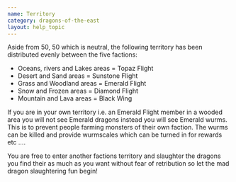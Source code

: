 ```yaml
---
name: Territory
category: dragons-of-the-east
layout: help_topic
---
```

Aside from 50, 50 which is neutral, the following territory has been distributed evenly between the five factions:

*   Oceans, rivers and Lakes areas = Topaz Flight
*   Desert and Sand areas = Sunstone Flight
*   Grass and Woodland areas = Emerald Flight
*   Snow and Frozen areas = Diamond Flight
*   Mountain and Lava areas = Black Wing

If you are in your own territory i.e. an Emerald Flight member in a wooded area you will not see Emerald dragons instead you will see Emerald wurms. This is to prevent people farming monsters of their own faction. The wurms can be killed and provide wurmscales which can be turned in for rewards etc ....

You are free to enter another factions territory and slaughter the dragons you find their as much as you want without fear of retribution so let the mad dragon slaughtering fun begin!